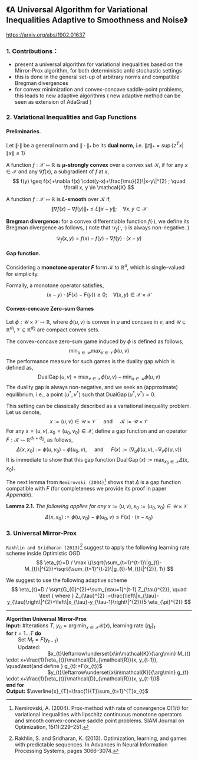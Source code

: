 ## 《A Universal Algorithm for Variational Inequalities Adaptive to Smoothness and Noise》

https://arxiv.org/abs/1902.01637

### 1. Contributions：

- present a universal algorithm for variational inequalities based on the Mirror-Prox algorithm, for both deterministic anfd stochastic settings
- this is done in the general set-up of arbitrary norms and compatible Bregman divergences
- for convex minimization and convex-concave saddle-point problems, this leads to new adaptive algorithms ( new adaptive method can be seen as extension of AdaGrad )

### 2. Variational Inequalities and Gap Functions

#### Preliminaries.

Let ${\|\cdot\|}$ be a general norm and $\|\cdot\|_{*}$ be its **dual norm**, i.e. $\|z\|_{*}=\sup \left\{z^{T} x | \|x\| \leq 1\right\}$

A function $f : \mathcal{X} \mapsto \mathbb{R}$ is **$\mu$-strongly convex** over a convex set $\mathcal{K}$, if for any $x \in \mathcal{X}$ and any $\nabla f(x)$, a subgradient of $f$ at $x$, 
$$ f(y) \geq f(x)+\nabla f(x) \cdot(y-x)+\frac{\mu}{2}\|x-y\|^{2} ; \quad \forall x, y \in \mathcal{X} $$

A function $f : \mathcal{X} \mapsto \mathbb{R}$ is **$L$-smooth** over $\mathcal{K}$ if, 
$$ \|\nabla f(x)-\nabla f(y)\|_{*} \leq L\|x-y\| ; \quad \forall x, y \in \mathcal{X} $$

**Bregman divergence:**  for a convex differentiable function $f(\cdot)$, we define its Bregman divergence as follows, ( note that $\mathcal{D}_{f}(\cdot, \cdot)$ is always non-negative. )
$$ \mathcal{D}_{f}(x, y)=f(x)-f(y)-\nabla f(y) \cdot(x-y) $$

#### Gap function.

Considering a **monotone operator $F$** form $\mathcal{K}$ to $\mathbb{R}^{d}$, which is single-valued for simplicity.

Formally, a monotone operator satisfies,
$$ (x-y) \cdot(F(x)-F(y)) \geq 0 ; \quad \forall(x, y) \in \mathcal{X} \times \mathcal{X} $$

#### Convex-concave Zero-sum Games

Let $\phi : \mathcal{U} \times \mathcal{V} \mapsto \mathbb{R}$, where $\phi(u, v)$ is convex in $u$ and concave in $v$, and $\mathcal{U} \subseteq \mathbb{R}^{d_{1}}, \mathcal{V} \subseteq \mathbb{R}^{d_{2}}$ are compact convex sets.

The convex-concave zero-sum game induced by $\phi$ is defined as follows,
$$\min _{u \in \mathcal{U}} \max _{v \in \mathcal{V}} \phi(u, v)$$
The performance measure for such games is the duality gap which is defined as,
$$ \operatorname{DualGap}(u, v)=\max _{v \in \mathcal{V}} \phi(u, v)-\min _{u \in \mathcal{U}} \phi(u, v) $$
The duality gap is always non-negative, and we seek an (approximate) equilibrium, i.e., a point $\left(u^{*}, v^{*}\right)$ such that $\operatorname{DualGap}\left(u^{*}, v^{*}\right)=0$.

This setting can be classically described as a variational inequality problem. Let us denote,
$$ x :=(u, v) \in \mathcal{U} \times \mathcal{V}  \quad \text { and } \quad \mathcal{K} :=\mathcal{U} \times \mathcal{V} $$
For any $x=(u, v), x_{0}=\left(u_{0}, v_{0}\right) \in \mathcal{X}$, define a gap function and an operator $F : \mathcal{K} \mapsto \mathbb{R}^{d_{1}+d_{2}}$, as follows,
$$ \Delta\left(x, x_{0}\right) :=\phi\left(u, v_{0}\right)-\phi\left(u_{0}, v\right), \quad \text { and } \quad F(x) :=\left(\nabla_{u} \phi(u, v),-\nabla_{v} \phi(u, v)\right) $$
It is immediate to show that this gap function $\operatorname{Dual} \operatorname{Gap}(x) :=\max _{x_{0} \in \mathcal{X}} \Delta\left(x, x_{0}\right)$.

The next lemma from `Nemirovski (2004)`[^1] shows that $\Delta$ is a gap function compatible with $F$ (for completeness we provide its proof in paper *Appendix*).

**Lemma 2.1.** *The following applies for any* $x :=(u, v), x_{0} :=\left(u_{0}, v_{0}\right) \in \mathcal{U} \times \mathcal{V}$
$$ \Delta\left(x, x_{0}\right) :=\phi\left(u, v_{0}\right)-\phi\left(u_{0}, v\right) \leq F(x) \cdot\left(x-x_{0}\right) $$

### 3. Universal Mirror-Prox

`Rakhlin and Sridharan (2013)`[^2] suggest to apply the following learning rate scheme inside Optimistic OGD 
$$ \eta_{t}=D / \max \{\sqrt{\sum_{t=1}^{t-1}\|g_{t}-M_{t}\|^{2}}+\sqrt{\sum_{t=1}^{t-2}\|g_{t}-M_{t}\|^{2}}, 1\} $$

We suggest to use the following adaptive scheme
$$ \eta_{t}=D / \sqrt{G_{0}^{2}+\sum_{\tau=1}^{t-1} Z_{\tau}^{2}}, \quad \text { where } Z_{\tau}^{2} :=\frac{\left\|x_{\tau}-y_{\tau}\right\|^{2}+\left\|x_{\tau}-y_{\tau-1}\right\|^{2}}{5 \eta_{\pi}^{2}} $$

---

**Algorithm Universal Mirror-Prox**  
**Input:** #Iterations $T$, $y_{0}=\arg\min_{x\in\mathcal{X}}\mathcal{R}(x)$, learning rate $\{\eta_{t}\}_{t}$  
**for** $t=1 \ldots T$ **do**  
&emsp;&emsp; Set $M_{t}=F(y_{t-1})$  
&emsp;&emsp; Updated:  
&emsp;&emsp;&emsp;&emsp;&emsp;&emsp;&emsp;&emsp;$x_{t}\leftarrow\underset{x\in\mathcal{K}}{\arg\min} M_{t} \cdot x+\frac{1}{\eta_{t}}\mathcal{D}_{\mathcal{R}}(x, y_{t-1}), \quad\text{and define } g_{t}:=F(x_{t})$  
&emsp;&emsp;&emsp;&emsp;&emsp;&emsp;&emsp;&emsp;$y_{t}\leftarrow\underset{x\in\mathcal{K}}{\arg\min} g_{t} \cdot x+\frac{1}{\eta_{t}}\mathcal{D}_{\mathcal{R}}(x, y_{t-1})$  
**end for**  
**Output:** $\overline{x}_{T}=\frac{1}{T}\sum_{t=1}^{T}x_{t}$  
  


[^1]: Nemirovski, A. (2004). Prox-method with rate of convergence O(1/t) for variational inequalities with lipschitz continuous monotone operators and smooth convex-concave saddle point problems. SIAM Journal on Optimization, 15(1):229–251.

[^2]: Rakhlin, S. and Sridharan, K. (2013). Optimization, learning, and games with predictable sequences. In Advances in Neural Information Processing Systems, pages 3066–3074.